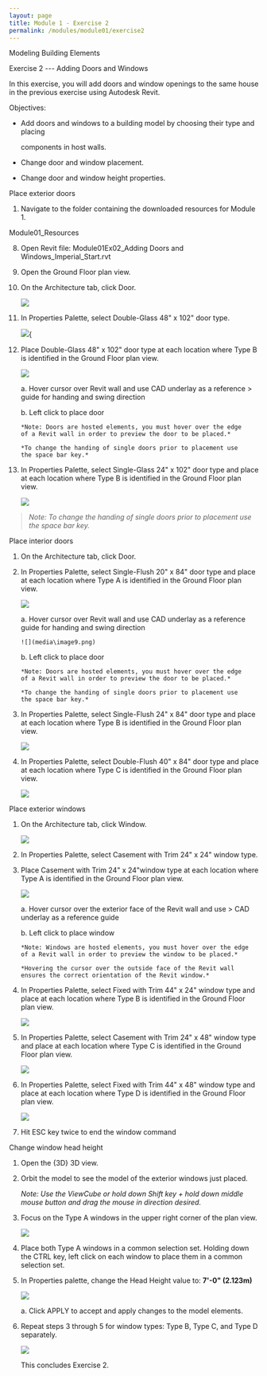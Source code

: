 ```yaml
---
layout: page
title: Module 1 - Exercise 2
permalink: /modules/module01/exercise2
---
```



Modeling Building Elements

Exercise 2 --- Adding Doors and Windows

In this exercise, you will add doors and window openings to the same
house in the previous exercise using Autodesk Revit.

Objectives:

-   Add doors and windows to a building model by choosing their type and
    placing

    components in host walls.

-   Change door and window placement.

-   Change door and window height properties.

Place exterior doors

1.  Navigate to the folder containing the downloaded resources for
    Module 1.

Module01_Resources

8.  Open Revit file: Module01Ex02_Adding Doors and
    Windows_Imperial_Start.rvt

9.  Open the Ground Floor plan view.

10. On the Architecture tab, click Door.

    ![](media\image5.png)

11. In Properties Palette, select Double-Glass 48" x 102" door type.

    ![](media\image6.png){

12. Place Double-Glass 48" x 102" door type at each location where Type
    B is identified in the Ground Floor plan view.

    ![](media\image7.png)

    a.  Hover cursor over Revit wall and use CAD underlay as a reference
        > guide for handing and swing direction

    b.  Left click to place door

        *Note: Doors are hosted elements, you must hover over the edge
        of a Revit wall in order to preview the door to be placed.*

        *To change the handing of single doors prior to placement use
        the space bar key.*

13. In Properties Palette, select Single-Glass 24" x 102" door type and
    place at each location where Type B is identified in the Ground
    Floor plan view.

    ![](media\image7.png)

> *Note: To change the handing of single doors prior to placement use
> the space bar key.*

Place interior doors

1.  On the Architecture tab, click Door.


14. In Properties Palette, select Single-Flush 20" x 84" door type and
    place at each location where Type A is identified in the Ground
    Floor plan view.

    ![](media\image8.png)

    a.  Hover cursor over Revit wall and use CAD underlay as a reference
        guide for handing and swing direction

        ![](media\image9.png)

    b.  Left click to place door

        *Note: Doors are hosted elements, you must hover over the edge
        of a Revit wall in order to preview the door to be placed.*

        *To change the handing of single doors prior to placement use
        the space bar key.*

15. In Properties Palette, select Single-Flush 24" x 84" door type and
    place at each location where Type B is identified in the Ground
    Floor plan view.

    ![](media\image8.png)

16. In Properties Palette, select Double-Flush 40" x 84" door type and
    place at each location where Type C is identified in the Ground
    Floor plan view.

    ![](media\image8.png)

Place exterior windows

1.  On the Architecture tab, click Window.

    ![](media\image10.png)


17. In Properties Palette, select Casement with Trim 24" x 24" window
    type.

18. Place Casement with Trim 24" x 24"window type at each location where
    Type A is identified in the Ground Floor plan view.

    ![](media\image11.png)

    a.  Hover cursor over the exterior face of the Revit wall and use
        > CAD underlay as a reference guide

    b.  Left click to place window

        *Note: Windows are hosted elements, you must hover over the edge
        of a Revit wall in order to preview the window to be placed.*

        *Hovering the cursor over the outside face of the Revit wall
        ensures the correct orientation of the Revit window.*

19. In Properties Palette, select Fixed with Trim 44" x 24" window type
    and place at each location where Type B is identified in the Ground
    Floor plan view.

    ![](media\image12.png)

20. In Properties Palette, select Casement with Trim 24" x 48" window
    type and place at each location where Type C is identified in the
    Ground Floor plan view.

    ![](media\image12.png)

21. In Properties Palette, select Fixed with Trim 44" x 48" window type
    and place at each location where Type D is identified in the Ground
    Floor plan view.

    ![](media\image12.png)

22. Hit ESC key twice to end the window command

Change window head height

1.  Open the {3D} 3D view.


1.  Orbit the model to see the model of the exterior windows just
    placed.

    *Note: Use the ViewCube or hold down Shift key + hold down middle
    mouse button and drag the mouse in direction desired.*


23. Focus on the Type A windows in the upper right corner of the plan
    view.

    ![](media\image13.png)

24. Place both Type A windows in a common selection set. Holding down
    the CTRL key, left click on each window to place them in a common
    selection set.

25. In Properties palette, change the Head Height value to: **7'-0"
    (2.123m)**

    ![](media\image14.png)

    a.  Click APPLY to accept and apply changes to the model elements.

26. Repeat steps 3 through 5 for window types: Type B, Type C, and Type
    D separately.

    ![](media\image15.png)

    This concludes Exercise 2.

